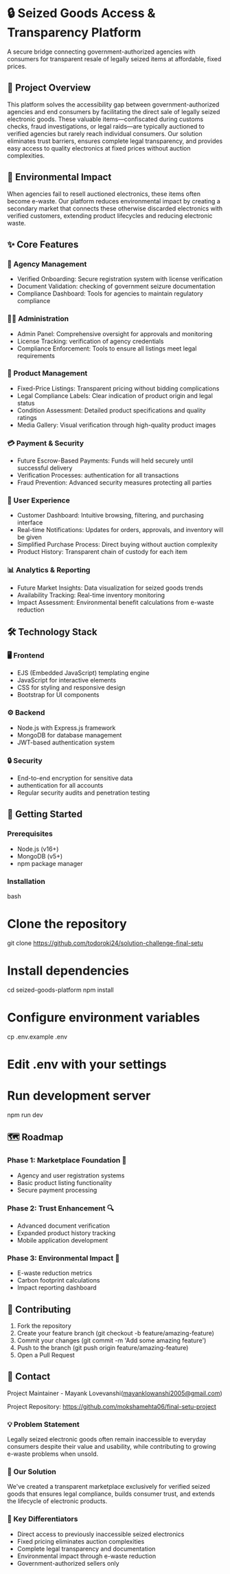 # 🔒 Seized Goods Access & Transparency Platform

A secure bridge connecting government-authorized agencies with consumers for transparent resale of legally seized items at affordable, fixed prices.

## 🎯 Project Overview

This platform solves the accessibility gap between government-authorized agencies and end consumers by facilitating the direct sale of legally seized electronic goods. These valuable items—confiscated during customs checks, fraud investigations, or legal raids—are typically auctioned to verified agencies but rarely reach individual consumers. Our solution eliminates trust barriers, ensures complete legal transparency, and provides easy access to quality electronics at fixed prices without auction complexities.

## 🌱 Environmental Impact

When agencies fail to resell auctioned electronics, these items often become e-waste. Our platform reduces environmental impact by creating a secondary market that connects these otherwise discarded electronics with verified customers, extending product lifecycles and reducing electronic waste.

## ✨ Core Features

### 🏢 Agency Management
- Verified Onboarding: Secure registration system with license verification
- Document Validation: checking of government seizure documentation
- Compliance Dashboard: Tools for agencies to maintain regulatory compliance

### 👨‍💼 Administration
- Admin Panel: Comprehensive oversight for approvals and monitoring
- License Tracking: verification of agency credentials
- Compliance Enforcement: Tools to ensure all listings meet legal requirements

### 📱 Product Management
- Fixed-Price Listings: Transparent pricing without bidding complications
- Legal Compliance Labels: Clear indication of product origin and legal status
- Condition Assessment: Detailed product specifications and quality ratings
- Media Gallery: Visual verification through high-quality product images

### 💳 Payment & Security
- Future Escrow-Based Payments: Funds will held securely until successful delivery
- Verification Processes: authentication for all transactions
- Fraud Prevention: Advanced security measures protecting all parties

### 👤 User Experience
- Customer Dashboard: Intuitive browsing, filtering, and purchasing interface
- Real-time Notifications: Updates for orders, approvals, and inventory will be given
- Simplified Purchase Process: Direct buying without auction complexity
- Product History: Transparent chain of custody for each item

### 📊 Analytics & Reporting
- Future Market Insights: Data visualization for seized goods trends
- Availability Tracking: Real-time inventory monitoring
- Impact Assessment: Environmental benefit calculations from e-waste reduction

## 🛠 Technology Stack

### 🖥 Frontend
- EJS (Embedded JavaScript) templating engine
- JavaScript for interactive elements
- CSS for styling and responsive design
- Bootstrap for UI components

### ⚙ Backend
- Node.js with Express.js framework
- MongoDB for database management
- JWT-based authentication system

### 🔒 Security
- End-to-end encryption for sensitive data
- authentication for all accounts
- Regular security audits and penetration testing

## 🚀 Getting Started

### Prerequisites
- Node.js (v16+)
- MongoDB (v5+)
- npm package manager

### Installation
bash
# Clone the repository
git clone https://github.com/todoroki24/solution-challenge-final-setu

# Install dependencies
cd seized-goods-platform
npm install

# Configure environment variables
cp .env.example .env
# Edit .env with your settings

# Run development server
npm run dev

## 🗺 Roadmap

### Phase 1: Marketplace Foundation 🚀
- Agency and user registration systems
- Basic product listing functionality
- Secure payment processing

### Phase 2: Trust Enhancement 🔍
- Advanced document verification
- Expanded product history tracking
- Mobile application development

### Phase 3: Environmental Impact 🌿
- E-waste reduction metrics
- Carbon footprint calculations
- Impact reporting dashboard

## 👥 Contributing

1. Fork the repository
2. Create your feature branch (git checkout -b feature/amazing-feature)
3. Commit your changes (git commit -m 'Add some amazing feature')
4. Push to the branch (git push origin feature/amazing-feature)
5. Open a Pull Request

## 📧 Contact

Project Maintainer - Mayank Lovevanshi(mayanklowanshi2005@gmail.com)

Project Repository: https://github.com/mokshamehta06/final-setu-project

### 💡 Problem Statement
Legally seized electronic goods often remain inaccessible to everyday consumers despite their value and usability, while contributing to growing e-waste problems when unsold.

### 🎁 Our Solution
We've created a transparent marketplace exclusively for verified seized goods that ensures legal compliance, builds consumer trust, and extends the lifecycle of electronic products.

### 🌟 Key Differentiators
- Direct access to previously inaccessible seized electronics
- Fixed pricing eliminates auction complexities
- Complete legal transparency and documentation
- Environmental impact through e-waste reduction
- Government-authorized sellers only
